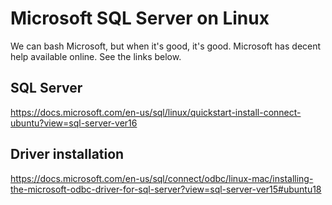# Microsoft SQL Server on Linux

We can bash Microsoft, but when it's good, it's good.  Microsoft has decent help available online.  See the links below.

## SQL Server

https://docs.microsoft.com/en-us/sql/linux/quickstart-install-connect-ubuntu?view=sql-server-ver16

## Driver installation

https://docs.microsoft.com/en-us/sql/connect/odbc/linux-mac/installing-the-microsoft-odbc-driver-for-sql-server?view=sql-server-ver15#ubuntu18
